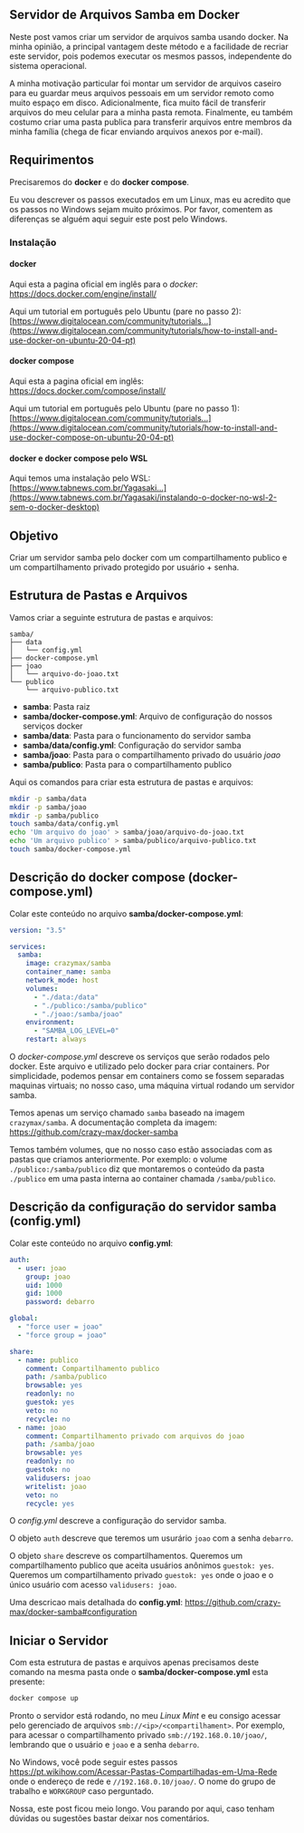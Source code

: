 Servidor de Arquivos Samba em Docker
------------------------------------
Neste post vamos criar um servidor de arquivos samba usando docker.
Na minha opinião, a principal vantagem deste método e a facilidade de recriar este servidor, pois podemos executar os mesmos passos, independente do sistema operacional.

A minha motivação particular foi montar um servidor de arquivos caseiro para eu guardar meus arquivos pessoais em um servidor remoto como muito espaço em disco.
Adicionalmente, fica muito fácil de transferir arquivos do meu celular para a minha pasta remota.
Finalmente, eu também costumo criar uma pasta publica para transferir arquivos entre membros da minha família (chega de ficar enviando arquivos anexos por e-mail).

Requirimentos
-------------
Precisaremos do **docker** e do **docker compose**.

Eu vou descrever os passos executados em um Linux, mas eu acredito que os passos no Windows sejam muito próximos. Por favor, comentem as diferenças se alguém aqui seguir este post pelo Windows.


### Instalação

#### docker
Aqui esta a pagina oficial em inglês para o *docker*:
https://docs.docker.com/engine/install/

Aqui um tutorial em português pelo Ubuntu (pare no passo 2):
[https://www.digitalocean.com/community/tutorials...](https://www.digitalocean.com/community/tutorials/how-to-install-and-use-docker-on-ubuntu-20-04-pt)

#### docker compose
Aqui esta a pagina oficial em inglês:
https://docs.docker.com/compose/install/

Aqui um tutorial em português pelo Ubuntu (pare no passo 1):
[https://www.digitalocean.com/community/tutorials...](https://www.digitalocean.com/community/tutorials/how-to-install-and-use-docker-compose-on-ubuntu-20-04-pt)

#### docker e docker compose pelo WSL
Aqui temos uma instalação pelo WSL: [https://www.tabnews.com.br/Yagasaki...](https://www.tabnews.com.br/Yagasaki/instalando-o-docker-no-wsl-2-sem-o-docker-desktop)

Objetivo
--------
Criar um servidor samba pelo docker com um compartilhamento publico e um compartilhamento privado protegido por usuário + senha.

Estrutura de Pastas e Arquivos
------------------------------
Vamos criar a seguinte estrutura de pastas e arquivos:

```
samba/
├── data
│   └── config.yml
├── docker-compose.yml
├── joao
│   └── arquivo-do-joao.txt
└── publico
    └── arquivo-publico.txt
```
* **samba**: Pasta raiz
* **samba/docker-compose.yml**: Arquivo de configuração do nossos serviços docker
* **samba/data**: Pasta para o funcionamento do servidor samba
* **samba/data/config.yml**: Configuração do servidor samba
* **samba/joao**: Pasta para o compartilhamento privado do usuário _joao_
* **samba/publico**: Pasta para o compartilhamento publico

Aqui os comandos para criar esta estrutura de pastas e arquivos:
```bash
mkdir -p samba/data
mkdir -p samba/joao
mkdir -p samba/publico
touch samba/data/config.yml
echo 'Um arquivo do joao' > samba/joao/arquivo-do-joao.txt
echo 'Um arquivo publico' > samba/publico/arquivo-publico.txt
touch samba/docker-compose.yml
```

Descrição do docker compose (docker-compose.yml)
------------------------------------------------
Colar este conteúdo no arquivo **samba/docker-compose.yml**:
```yaml
version: "3.5"

services:
  samba:
    image: crazymax/samba
    container_name: samba
    network_mode: host
    volumes:
      - "./data:/data"
      - "./publico:/samba/publico"
      - "./joao:/samba/joao"
    environment:
      - "SAMBA_LOG_LEVEL=0"
    restart: always
```

O *docker-compose.yml* descreve os serviços que serão rodados pelo docker.
Este arquivo e utilizado pelo docker para criar containers.
Por simplicidade, podemos pensar em containers como se fossem separadas maquinas virtuais;
no nosso caso, uma máquina virtual rodando um servidor samba.

Temos apenas um serviço chamado `samba` baseado na imagem `crazymax/samba`.
A documentação completa da imagem: https://github.com/crazy-max/docker-samba

Temos também volumes, que no nosso caso estão associadas com as pastas que criamos anteriormente.
Por exemplo: o volume `./publico:/samba/publico` diz que montaremos o conteúdo da pasta `./publico`
em uma pasta interna ao container chamada `/samba/publico`.


Descrição da configuração do servidor samba (config.yml)
------------------------------------------------
Colar este conteúdo no arquivo **config.yml**:
```yaml
auth:
  - user: joao
    group: joao
    uid: 1000
    gid: 1000
    password: debarro

global:
  - "force user = joao"
  - "force group = joao"

share:
  - name: publico
    comment: Compartilhamento publico
    path: /samba/publico
    browsable: yes
    readonly: no
    guestok: yes
    veto: no
    recycle: no
  - name: joao
    comment: Compartilhamento privado com arquivos do joao
    path: /samba/joao
    browsable: yes
    readonly: no
    guestok: no
    validusers: joao
    writelist: joao
    veto: no
    recycle: yes
```

O *config.yml* descreve a configuração do servidor samba.

O objeto `auth` descreve que teremos um usurário `joao` com a senha `debarro`.

O objeto `share` descreve os compartilhamentos.
Queremos um compartilhamento publico que aceita usuários anônimos `guestok: yes`.
Queremos um compartilhamento privado `guestok: yes` onde o joao e o único usuário com acesso `validusers: joao`.

Uma descricao mais detalhada do **config.yml**: https://github.com/crazy-max/docker-samba#configuration

Iniciar o Servidor
------------------
Com esta estrutura de pastas e arquivos apenas precisamos deste comando na mesma pasta onde o **samba/docker-compose.yml** esta presente:
```bash
docker compose up
```
Pronto o servidor está rodando, no meu _Linux Mint_ e eu consigo acessar pelo gerenciado de arquivos `smb://<ip>/<compartilhament>`.
Por exemplo, para acessar o compartilhamento privado `smb://192.168.0.10/joao/`, lembrando que o usuário e `joao` e a senha `debarro`.

No Windows, você pode seguir estes passos https://pt.wikihow.com/Acessar-Pastas-Compartilhadas-em-Uma-Rede onde o endereço de rede e `//192.168.0.10/joao/`. O nome do grupo de trabalho e `WORKGROUP` caso perguntado.


Nossa, este post ficou meio longo. Vou parando por aqui, caso tenham dúvidas ou sugestões bastar deixar nos comentários.



